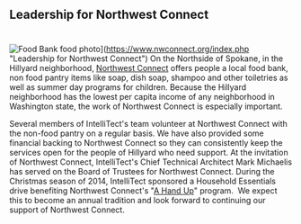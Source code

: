 

## Leadership for Northwest Connect
#
![Food Bank food photo](https://intellitect.com/wp-content/uploads/2013/02/Food-Bank-food-photo.jpg "Northwest Connect Food Bank")](https://www.nwconnect.org/index.php "Leadership for Northwest Connect")
On the Northside of Spokane, in the Hillyard neighborhood, [Northwest Connect](https://www.nwconnect.org/ "Northwest Connect") offers people a local food bank, non food pantry items like soap, dish soap, shampoo and other toiletries as well as summer day programs for children. Because the Hillyard neighborhood has the lowest per capita income of any neighborhood in Washington state, the work of Northwest Connect is especially important.

Several members of IntelliTect's team volunteer at Northwest Connect with the non-food pantry on a regular basis. We have also provided some financial backing to Northwest Connect so they can consistently keep the services open for the people of Hillyard who need support. At the invitation of Northwest Connect, IntelliTect's Chief Technical Architect Mark Michaelis has served on the Board of Trustees for Northwest Connect. During the Christmas season of 2014, IntelliTect sponsored a Household Essentials drive benefiting Northwest Connect's "[A Hand Up](https://www.nwconnect.org/ "Northwest Connect")" program.  We expect this to become an annual tradition and look forward to continuing our support of Northwest Connect.
